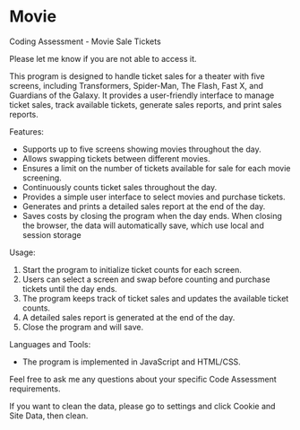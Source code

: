 # Movie
Coding Assessment - Movie Sale Tickets

Please let me know if you are not able to access it. 

This program is designed to handle ticket sales for a theater with five screens, including Transformers, Spider-Man, The Flash, Fast X, and Guardians of the Galaxy. It provides a user-friendly interface to manage ticket sales, track available tickets, generate sales reports, and print sales reports.

Features:
- Supports up to five screens showing movies throughout the day.
- Allows swapping tickets between different movies.
- Ensures a limit on the number of tickets available for sale for each movie screening.
- Continuously counts ticket sales throughout the day.
- Provides a simple user interface to select movies and purchase tickets.
- Generates and prints a detailed sales report at the end of the day.
- Saves costs by closing the program when the day ends. When closing the browser, the data will automatically save, which use local and session storage

Usage:
1. Start the program to initialize ticket counts for each screen.
2. Users can select a screen and swap before counting and purchase tickets until the day ends.
3. The program keeps track of ticket sales and updates the available ticket counts.
4. A detailed sales report is generated at the end of the day.
5. Close the program and will save.

Languages and Tools:
- The program is implemented in JavaScript and HTML/CSS.

Feel free to ask me any questions about your specific Code Assessment requirements.

If you want to clean the data, please go to settings and click Cookie and Site Data, then clean. 
